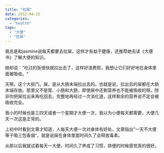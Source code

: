 ```yaml
---
title: "拉屎"
date: 2012-04-25
categories: 
  - "health"
tags: 
  - "大便"
  - "拉屎"
---
```


我总是和jasmine说每天都要去拉屎，这样才有益于健康，还推荐她去读《大便书》了解大便的知识。

她却说：”吃过的饭很快就拉出去了，这样好浪费耶，我想让它们好好地在身体里面被吸收。“

天啊，这个大抠门。屎，是从大肠末端拉出去的。也就是说，拉出去的屎都在大肠末端存放。那里又不是胃、小肠和大肠，即使屎中还剩营养也不能被吸收的呀。除非你把屎拉出来再吃回去，完整地再经过一次消化道，这样剩余的营养说不定会被吸收完全。

我小的时候也是三四天或者一个星期才大便一次，我以为小便每天都需要，大便几天一次这是正常的。

上初中时看到文章才知道，人每天大便一次对身体有好处，文章指出”一天不大便等于吸三包香烟“，就是说屎在身体里面时间久了会释放毒素。

从那以后我就试着每天一大便，时间久了养成了习惯，排便的时候感觉真的很好。

